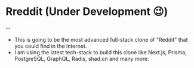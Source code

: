# Rreddit (Under Development 😉)
--

* This is going to be the most advanced full-stack clone of "Reddit" that you could find in the internet.
* I am using the latest tech-stack to build this clone like Next.js, Prisma, PostgreSQL, GraphQL, Radis, shad.cn and many more.
